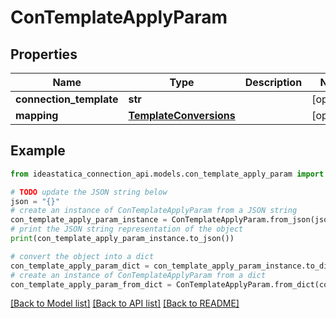 # ConTemplateApplyParam


## Properties

Name | Type | Description | Notes
------------ | ------------- | ------------- | -------------
**connection_template** | **str** |  | [optional] 
**mapping** | [**TemplateConversions**](TemplateConversions.md) |  | [optional] 

## Example

```python
from ideastatica_connection_api.models.con_template_apply_param import ConTemplateApplyParam

# TODO update the JSON string below
json = "{}"
# create an instance of ConTemplateApplyParam from a JSON string
con_template_apply_param_instance = ConTemplateApplyParam.from_json(json)
# print the JSON string representation of the object
print(con_template_apply_param_instance.to_json())

# convert the object into a dict
con_template_apply_param_dict = con_template_apply_param_instance.to_dict()
# create an instance of ConTemplateApplyParam from a dict
con_template_apply_param_from_dict = ConTemplateApplyParam.from_dict(con_template_apply_param_dict)
```
[[Back to Model list]](../README.md#documentation-for-models) [[Back to API list]](../README.md#documentation-for-api-endpoints) [[Back to README]](../README.md)


